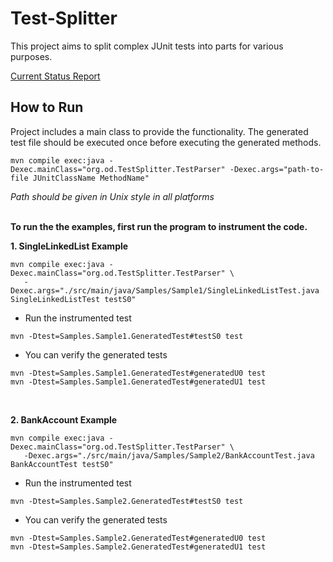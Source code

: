 # Test-Splitter

This project aims to split complex JUnit tests into parts for various purposes. 

[Current Status Report](status.pdf)

## How to Run

Project includes a main class to provide the functionality. The generated test file should be executed once before 
executing the generated methods. 

``` Shell
mvn compile exec:java -Dexec.mainClass="org.od.TestSplitter.TestParser" -Dexec.args="path-to-file JUnitClassName MethodName"
```

_Path should be given in Unix style in all platforms_
&nbsp;\
&nbsp;


__To run the the examples, first run the program to instrument the code.__  


__1. SingleLinkedList Example__
``` Shell
mvn compile exec:java -Dexec.mainClass="org.od.TestSplitter.TestParser" \
   -Dexec.args="./src/main/java/Samples/Sample1/SingleLinkedListTest.java SingleLinkedListTest testS0"
```

* Run the instrumented test
``` Shell
mvn -Dtest=Samples.Sample1.GeneratedTest#testS0 test
```

* You can verify the generated tests
``` Shell
mvn -Dtest=Samples.Sample1.GeneratedTest#generatedU0 test
mvn -Dtest=Samples.Sample1.GeneratedTest#generatedU1 test
```
&nbsp;

__2. BankAccount Example__
``` Shell
mvn compile exec:java -Dexec.mainClass="org.od.TestSplitter.TestParser" \
   -Dexec.args="./src/main/java/Samples/Sample2/BankAccountTest.java BankAccountTest testS0"
```



* Run the instrumented test
``` Shell
mvn -Dtest=Samples.Sample2.GeneratedTest#testS0 test
```

* You can verify the generated tests
``` Shell
mvn -Dtest=Samples.Sample2.GeneratedTest#generatedU0 test
mvn -Dtest=Samples.Sample2.GeneratedTest#generatedU1 test
```

